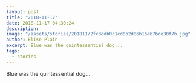 ```yaml
---
layout: post
title: "2018-11-17"
date: 2018-11-17 04:30:24
description: 
image: "/assets/stories/201811/2fc3ddb0c1cd0b2d86b16a67bce30f7b.jpg"
author: Elise Plain
excerpt: Blue was the quintessential dog...
tags: 
  - stories
---
```


Blue was the quintessential dog...
<p></p>
